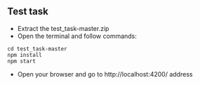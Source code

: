 ## Test task
- Extract the test_task-master.zip
- Open the terminal and follow commands:
```
cd test_task-master
npm install
npm start
```
- Open your browser and go to http://localhost:4200/ address